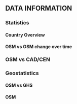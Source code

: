 ## DATA INFORMATION

### Statistics

#### Country Overview

#### OSM vs OSM change over time

### OSM vs CAD/CEN

### Geostatistics

#### OSM vs GHS

#### OSM 

